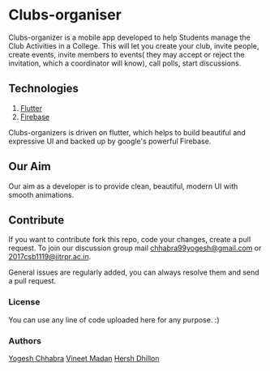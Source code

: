 # Clubs-organiser

Clubs-organizer is a mobile app developed to help Students manage the Club Activities in a College. This will let you create your club, invite people, create events, invite members to events( they may accept or reject the invitation, which a coordinator will know), call polls, start discussions.

## Technologies
1. [Flutter]( https://flutter.io/ )
2. [Firebase]( https://firebase.google.com/ )

Clubs-organizers is driven on flutter, which helps to build beautiful and expressive UI and backed up by google's powerful Firebase.

## Our Aim
Our aim as a developer is to provide clean, beautiful, modern UI with smooth animations.

## Contribute
If you want to contribute fork this repo, code your changes, create a pull request. To join our discussion group mail chhabra99yogesh@gmail.com or 2017csb1119@iitrpr.ac.in.

General issues are regularly added, you can always resolve them and send a pull request.

### License
You can use any line of code uploaded here for any purpose. :)

### Authors
[Yogesh Chhabra]( https://github.com/yogeshchhabra99 )
[Vineet Madan]( https://github.com/vinx-2105 )
[Hersh Dhillon]( https://github.com/hershd23 )
